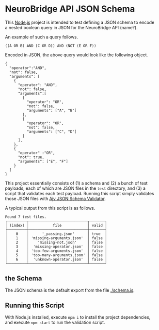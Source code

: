 # NeuroBridge API JSON Schema

This [Node.js](https://nodejs.org/en/) project is intended to test defining a JSON schema to encode a nested boolean query in JSON for the NeuroBridge API (name?).

An example of such a query follows.

```
((A OR B) AND (C OR D)) AND (NOT (E OR F))
```

Encoded in JSON, the above query would look like the following object.

```
{
  "operator":"AND",
  "not": false,
  "arguments": [
    {
      "operator": "AND",
      "not": false,
      "arguments":[
        {
          "operator": "OR",
          "not": false,
          "arguments": ["A", "B"]
        },
        {
          "operator": "OR",
          "not": false,
          "arguments": ["C", "D"]
        }
      ], 
    },
    {
      "operator" :"OR",
      "not": true,
      "arguments": ["E", "F"]
    }
  ] 
}
```

This project essentially consists of (1) a schema and (2) a bunch of test payloads, each of which are JSON files in the `test` directory, and (3) a script that validates each test payload. Running this script simply validates those JSON files with [Ajv JSON Schema Validator](https://www.npmjs.com/package/ajv).

A typical output from this script is as follows.

```
Found 7 test files.
┌─────────┬───────────────────────────┬───────┐
│ (index) │           file            │ valid │
├─────────┼───────────────────────────┼───────┤
│    0    │      '_passing.json'      │ true  │
│    1    │ 'missing-arguments.json'  │ false │
│    2    │    'missing-not.json'     │ false │
│    3    │  'missing-operator.json'  │ false │
│    4    │ 'too-few-arguments.json'  │ false │
│    5    │ 'too-many-arguments.json' │ false │
│    6    │  'unknown-operator.json'  │ false │
└─────────┴───────────────────────────┴───────┘

```

## the Schema

The JSON schema is the default export from the file [./schema.js](./schema.js).

## Running this Script

With Node.js installed, execute `npm i` to install the project dependencies, and execute `npm start` to run the validation script.
